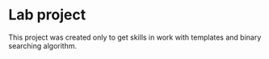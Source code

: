 # Lab project
This project was created only to get skills in work with templates and binary searching algorithm.
